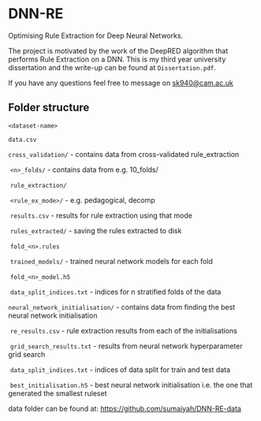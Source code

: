 # DNN-RE
Optimising Rule Extraction for Deep Neural Networks.  

The project is motivated by the work of the DeepRED algorithm that performs Rule Extraction on a DNN. This is my third year university dissertation and the write-up can be found at `Dissertation.pdf`.

If you have any questions feel free to message on sk940@cam.ac.uk


## Folder structure

`<dataset-name>`

`data.csv`

`cross_validation/` - contains data from cross-validated rule_extraction

​	`<n>_folds/` - contains data from e.g. 10_folds/

​		`rule_extraction/`

​			`<rule_ex_mode>/` - e.g. pedagogical, decomp

​				`results.csv` - results for rule extraction using that mode

​				`rules_extracted/` - saving the rules extracted to disk

​					`fold_<n>.rules`

​		`trained_models/` - trained neural network models for each fold

​			`fold_<n>_model.h5`

​		`data_split_indices.txt` - indices for n stratified folds of the data

`neural_network_initialisation/` - contains data from finding the best neural network initialisation

​	`re_results.csv` - rule extraction results from each of the initialisations 

​	`grid_search_results.txt` - results from neural network hyperparameter grid search

​	`data_split_indices.txt` - indices of data split for train and test data

​	`best_initialisation.h5` - best neural network initialisation i.e. the one that generated the smallest ruleset


data folder can be found at: https://github.com/sumaiyah/DNN-RE-data
